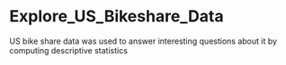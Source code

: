 # Explore_US_Bikeshare_Data
US bike share data was used to answer interesting questions about it by computing descriptive statistics
